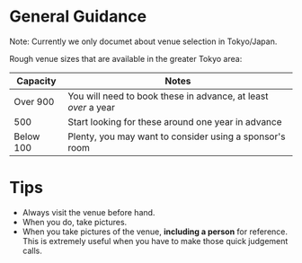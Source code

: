 # General Guidance

Note: Currently we only documet about venue selection in Tokyo/Japan.

Rough venue sizes that are available in the greater Tokyo area:

| Capacity  | Notes |
|-----------|-------|
| Over 900  | You will need to book these in advance, at least *over* a year |
| 500       | Start looking for these around one year in advance |
| Below 100 | Plenty, you may want to consider using a sponsor's room |

# Tips

* Always visit the venue before hand.
* When you do, take pictures.
* When you take pictures of the venue, **including a person** for reference. This is extremely useful when you have to make those quick judgement calls.